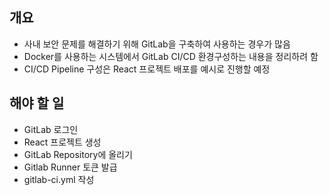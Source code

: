 ## 개요
- 사내 보안 문제를 해결하기 위해 GitLab을 구축하여 사용하는 경우가 많음
- Docker를 사용하는 시스템에서 GitLab CI/CD 환경구성하는 내용을 정리하려 함
- CI/CD Pipeline 구성은 React 프로젝트 배포를 예시로 진행할 예정

## 해야 할 일
- GitLab 로그인
- React 프로젝트 생성
- GitLab Repository에 올리기
- Gitlab Runner 토큰 발급
- gitlab-ci.yml 작성

